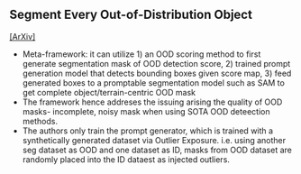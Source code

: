 ## Segment Every Out-of-Distribution Object
[[ArXiv]](https://arxiv.org/pdf/2311.16516.pdf)

* Meta-framework: it can utilize 1) an OOD scoring method to first generate segmentation mask of OOD detection score, 2) trained prompt generation model that detects bounding boxes given score map, 3) feed generated boxes to a promptable segmentation model such as SAM to get complete object/terrain-centric OOD mask
* The framework hence addreses the issuing arising the quality of OOD masks- incomplete, noisy mask when using SOTA OOD deteection methods.
* The authors only train the prompt generator, which is trained with a synthetically generated dataset via Outlier Exposure. i.e. using another seg dataset as OOD and one dataset as ID, masks from OOD dataset are randomly placed into the ID dataest as injected outliers.